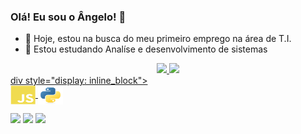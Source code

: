### Olá! Eu sou o Ângelo! 👋

- 🔭 Hoje, estou na busca do meu primeiro emprego na área de T.I.
- 🌱 Estou estudando Analíse e desenvolvimento de sistemas

<div align="center">
  <a href="https://github.com/angelolgr">
  <img height="170em" src="https://github-readme-stats.vercel.app/api?username=angelolgr&show_icons=true&theme=dark&include_all_commits=true&count_private=true"/>
  <img height="170em" src="https://github-readme-stats.vercel.app/api/top-langs/?username=angelolgr&layout=compact&langs_count=7&theme=dark"/>
</div>
div style="display: inline_block"><br>
  <img align="center" alt="ange-Js" height="30" width="40" src="https://raw.githubusercontent.com/devicons/devicon/master/icons/javascript/javascript-plain.svg">
  <img align="center" alt="ange-Python" height="30" width="40" src="https://raw.githubusercontent.com/devicons/devicon/master/icons/python/python-original.svg">

<div> 

  <a href="https://instagram.com/angelo.giaretta" target="_blank"><img src="https://img.shields.io/badge/-Instagram-%23E4405F?style=for-the-badge&logo=instagram&logoColor=white" target="_blank"></a>
  <a href = "mailto:angelogiaretta@gmail.com"><img src="https://img.shields.io/badge/-Gmail-%23333?style=for-the-badge&logo=gmail&logoColor=white" target="_blank"></a>
  <a href="https://www.linkedin.com/in/%C3%A2ngelo-lu%C3%ADs-g-a74971124/" target="_blank"><img src="https://img.shields.io/badge/-LinkedIn-%230077B5?style=for-the-badge&logo=linkedin&logoColor=white" target="_blank"></a> 
